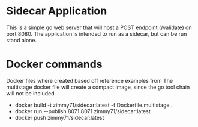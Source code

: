 # Sidecar Application

This is a simple go web server that will host a POST endpoint (/validate) on port 8080.
The application is intended to run as a sidecar, but can be run stand alone.

# Docker commands
Docker files where created based off reference examples from 
The multistage docker file will create a compact image, since the go tool chain will not be included. 

- docker build -t zimmy71/sidecar:latest -f Dockerfile.multistage .
- docker run --publish 8071:8071 zimmy71/sidecar:latest
- docker push zimmy71/sidecar:latest